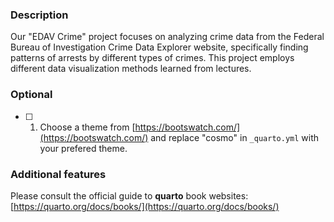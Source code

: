 ### Description
Our "EDAV Crime" project focuses on analyzing crime data from the Federal Bureau of Investigation Crime Data Explorer website, specifically finding patterns of arrests by different types of crimes. This project employs different data visualization methods learned from lectures.

### Optional

- [ ] 1. Choose a theme from [https://bootswatch.com/](https://bootswatch.com/) and replace "cosmo" in `_quarto.yml` with your prefered theme.

### Additional features

Please consult the official guide to **quarto** book websites: [https://quarto.org/docs/books/](https://quarto.org/docs/books/)



